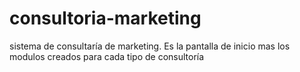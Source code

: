 # consultoria-marketing
sistema de consultaría de marketing.
Es la pantalla de inicio mas los modulos creados para cada tipo de consultoría
